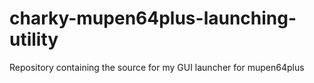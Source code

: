 # charky-mupen64plus-launching-utility
Repository containing the source for my GUI launcher for mupen64plus
